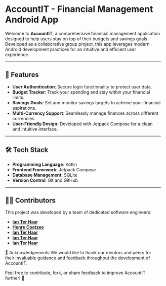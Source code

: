 # AccountIT - Financial Management Android App  

Welcome to **AccountIT**, a comprehensive financial management application designed to help users stay on top of their budgets and savings goals. Developed as a collaborative group project, this app leverages modern Android development practices for an intuitive and efficient user experience.

---

## 📱 Features  

- **User Authentication**: Secure login functionality to protect user data.  
- **Budget Tracker**: Track your spending and stay within your financial limits.  
- **Savings Goals**: Set and monitor savings targets to achieve your financial aspirations.  
- **Multi-Currency Support**: Seamlessly manage finances across different currencies.  
- **User-Friendly Design**: Developed with Jetpack Compose for a clean and intuitive interface.

---

## 🛠️ Tech Stack  

- **Programming Language**: Kotlin  
- **Frontend Framework**: Jetpack Compose  
- **Database Management**: SQLite  
- **Version Control**: Git and GitHub  

---

## 🧑‍💻 Contributors

This project was developed by a team of dedicated software engineers:

- **[Ian Ter Haar](https://github.com/IanTerHaar)**
- **[Henre Coetzee](https://github.com/HenreCoetzee)**
- **[Ian Ter Haar](https://github.com/RyanMostert)**
- **[Ian Ter Haar](https://github.com/Oats10)**
- **[Ian Ter Haar](https://github.com/SimeonMomberg)**

🌟 Acknowledgements
We would like to thank our mentors and peers for their invaluable guidance and feedback throughout the development of AccountIT.

Feel free to contribute, fork, or share feedback to improve AccountIT further! 🎉
